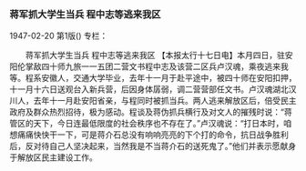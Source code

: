 ### 蒋军抓大学生当兵  程中志等逃来我区

1947-02-20
第1版()
专栏：

　　蒋军抓大学生当兵
    程中志等逃来我区
    【本报太行十七日电】本月四日，驻安阳伦掌敌四十师九旅一一五团二营文书程中志及该营二区兵卢汉魂，乘夜逃来我等。程系安徽人，交通大学毕业，去年十一月于赴平途中，被四十师在安阳扣押，十一月十六日送观台入新兵营，后因身体孱弱，调二营营部任文书。卢汉魂湖北汉川人，去年十一月赴安阳省亲，与程同时被抓当兵。两人逃来解放区后，倍受民主政府及群众热烈招待，极为感动。程谈及蒋伪抓兵横行及对文人的摧残时说：“蒋管区的天下，今日连最低限度的社会秩序也不存在了。”卢汉魂说：“打日本时，咱想痛痛快快干一下，可是蒋介石总没有响响亮亮的下个打的命令，抗日战争胜利后，反对待自己人坚决起来，当然我是不当蒋介石的送死鬼了。”他们并表示愿献身于解放区民主建设工作。
